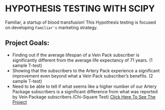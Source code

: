 # **HYPOTHESIS TESTING WITH SCIPY**

  Familiar, a startup of blood transfusion! This Hypothesis testing is focused on developing `Familiar's` marketing strategy.

## Project Goals:
   - Finding out if the average lifespan of a Vein Pack subscriber is significantly different from the average life expectancy of 71 years. (1 sample T-test)
   - Showing that the subscribers to the Artery Pack experience a significant improvement even beyond what a Vein Pack subscriber’s benefits. (2 sample T-test) 
   - Need to be able to tell if what seems like a higher number of our Artery Package subscribers is a significant difference from what was reported by Vein Package subscribers.(Chi-Square Test)   [Click Here To See The Project](https://github.com/Emon-ProCoder7/Data-Driven-Decision-Making-With-Statistics/blob/master/Marketing%20Development.ipynb)
